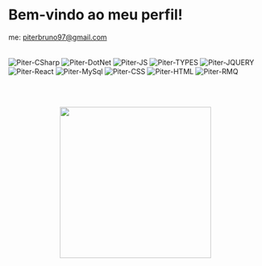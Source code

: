 # Bem-vindo ao meu perfil!

me: piterbruno97@gmail.com

<div style="display: inline_block"><br>
   <img align="center" alt="Piter-CSharp" src="https://img.icons8.com/?size=100&id=Fycm8TUhWmFU&format=png&color=000000">
   <img align="center" alt="Piter-DotNet" src="https://img.shields.io/badge/.NET-5C2D91?style=for-the-badge&logo=.net&logoColor=white">
   <img align="center" alt="Piter-JS" src="https://img.shields.io/badge/JavaScript-323330?style=for-the-badge&logo=javascript&logoColor=F7DF1E">
   <img align="center" alt="Piter-TYPES" src="https://img.shields.io/badge/TypeScript-007ACC?style=for-the-badge&logo=typescript&logoColor=white">
   <img align="center" alt="Piter-JQUERY" src="https://img.shields.io/badge/jQuery-0769AD?style=for-the-badge&logo=jquery&logoColor=white">
   <img align="center" alt="Piter-React" src="https://img.shields.io/badge/React-20232A?style=for-the-badge&logo=react&logoColor=61DAFB">
   <img align="center" alt="Piter-MySql" src="https://img.shields.io/badge/MySQL-00000F?style=for-the-badge&logo=mysql&logoColor=white">
   <img align="center" alt="Piter-CSS" src="https://img.shields.io/badge/CSS3-1572B6?style=for-the-badge&logo=css3&logoColor=white">
   <img align="center" alt="Piter-HTML" src="https://img.shields.io/badge/HTML5-E34F26?style=for-the-badge&logo=html5&logoColor=white">
   <img align="center" alt="Piter-RMQ" src="https://img.shields.io/badge/rabbitmq-%23FF6600.svg?&style=for-the-badge&logo=rabbitmq&logoColor=white">
</div>

<br><br>

<div align="center">
  <img src="https://i.pinimg.com/originals/c4/ab/62/c4ab62e1d23e4571b9abb5b3ee44788d.gif" width="300px">
</div>
